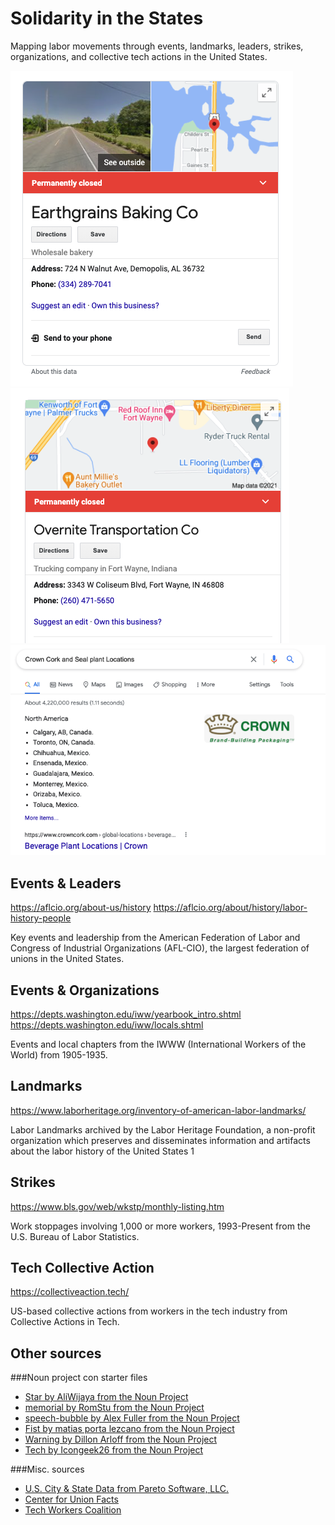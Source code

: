# Solidarity in the States
Mapping labor movements through events, landmarks, leaders, strikes, organizations, and collective tech actions in the United States.

![Labor shifts in the US](images/eg_img/closed1.png)
![Labor shifts in the US](images/eg_img/closed2.png)
![Labor shifts in the US](images/eg_img/closed3.png)


## Events & Leaders
https://aflcio.org/about-us/history
https://aflcio.org/about/history/labor-history-people

Key events and leadership from the American Federation of Labor and Congress of Industrial Organizations (AFL-CIO), the largest federation of unions in the United States.


## Events & Organizations
https://depts.washington.edu/iww/yearbook_intro.shtml
https://depts.washington.edu/iww/locals.shtml

Events and local chapters from the IWWW (International Workers of the World) from 1905-1935.


## Landmarks
https://www.laborheritage.org/inventory-of-american-labor-landmarks/

Labor Landmarks archived by the Labor Heritage Foundation, a non-profit organization which preserves and disseminates information and artifacts about the labor history of the United States 1


## Strikes
https://www.bls.gov/web/wkstp/monthly-listing.htm

Work stoppages involving 1,000 or more workers, 1993-Present from the U.S. Bureau of Labor Statistics.


## Tech Collective Action
https://collectiveaction.tech/

US-based collective actions from workers in the tech industry from Collective Actions in Tech.


## Other sources
###Noun project con starter files
* [Star by AliWijaya from the Noun Project](https://thenounproject.com)
* [memorial by RomStu from the Noun Project](https://thenounproject.com)
* [speech-bubble by Alex Fuller from the Noun Project](https://thenounproject.com)
* [Fist by matias porta lezcano from the Noun Project](https://thenounproject.com)
* [Warning by Dillon Arloff from the Noun Project](https://thenounproject.com)
* [Tech by Icongeek26 from the Noun Project](https://thenounproject.com/)

###Misc. sources
* [U.S. City & State Data from Pareto Software, LLC.](https://simplemaps.com/data/us-cities)
* [Center for Union Facts](https://www.unionfacts.com/cuf/)
* [Tech Workers Coalition](https://techworkerscoalition.org/)
